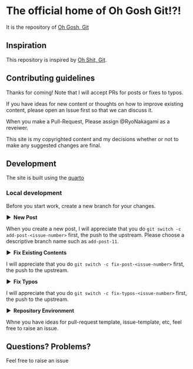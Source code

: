 # The official home of Oh Gosh Git!?!

It is the repository of [Oh Gosh, Git](https://ohgoshgit.github.io/OhGoshGit)

## Inspiration

This repository is inspired by [Oh Shit, Git](https://github.com/ksylor/ohshitgit).

## Contributing guidelines

Thanks for coming! Note that I will accept PRs for posts or fixes to typos.

If you have ideas for new content or thoughts on how to improve existing content, please open an Issue first so that we can discuss it.

When you make a Pull-Request, Please assign @RyoNakagami as a reveiwer.

This site is my copyrighted content and my decisions whether or not to make any suggested changes are final.

## Development

The site is built using the [quarto](https://quarto.org/)

### Local development

Before you start work, create a new branch for your changes. 

<strong > &#9654;&nbsp; New Post</strong>

When you create a new post, I will appreciate that you do `git switch -c add-post-<issue-number>` first, the push to the upstream. Please choose a descriptive branch name such as `add-post-11`.

<strong > &#9654;&nbsp; Fix Existing Contents</strong>

I will appreciate that you do `git switch -c fix-post-<issue-number>` first, the push to the upstream.

<strong > &#9654;&nbsp; Fix Typos</strong>

I will appreciate that you do `git switch -c fix-typos-<issue-number>` first, the push to the upstream.

<strong > &#9654;&nbsp; Repository Environment</strong>

Whne you have ideas for pull-request template, issue-template, etc, feel free to raise an issue.

## Questions? Problems?

Feel free to raise an issue 
